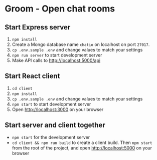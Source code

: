 # Groom - Open chat rooms

## Start Express server

1. `npm install`
2. Create a Mongo database name `chatio` on localhost on port `27017`.
3. `cp .env.sample .env` and change values to match your settings
4. `npm run server` to start development server
5. Make API calls to [http://localhost:5000/api](http://localhost:5000/api)

## Start React client

1. `cd client`
2. `npm install`
3. `cp .env.sample .env` and change values to match your settings
4. `npm start` to start development server
5. Open [http://localhost:3000](http://localhost:3000) on your browser

## Start server and client together

* `npm start` for the development server
* `cd client && npm run build` to create a client build. Then `npm start` from the root of the project, and open [http://localhost:5000](http://localhost:5000) on your browser
